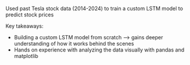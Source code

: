 Used past Tesla stock data (2014-2024) to train a custom LSTM model to predict stock prices

Key takeaways:
- Building a custom LSTM model from scratch --> gains deeper understanding of how it works behind the scenes
- Hands on experience with analyzing the data visually with pandas and matplotlib